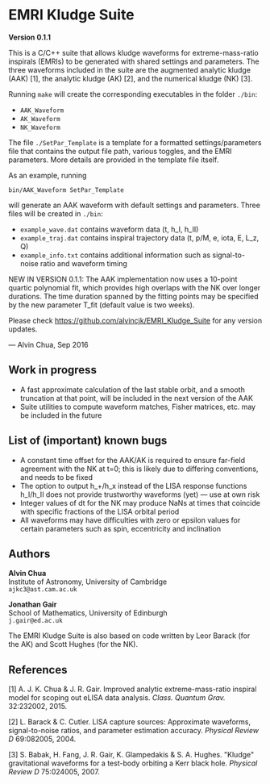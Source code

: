 # EMRI Kludge Suite

**Version 0.1.1**

This is a C/C++ suite that allows kludge waveforms for extreme-mass-ratio inspirals (EMRIs) to be generated with shared settings and parameters. The three waveforms included in the suite are the augmented analytic kludge (AAK) [1], the analytic kludge (AK) [2], and the numerical kludge (NK) [3].

Running `make` will create the corresponding executables in the folder `./bin`:

- `AAK_Waveform`
- `AK_Waveform`
- `NK_Waveform`

The file `./SetPar_Template` is a template for a formatted settings/parameters file that contains the output file path, various toggles, and the EMRI parameters. More details are provided in the template file itself.

As an example, running

`bin/AAK_Waveform SetPar_Template`

will generate an AAK waveform with default settings and parameters. Three files will be created in `./bin`:

- `example_wave.dat` contains waveform data (t, h_I, h_II)
- `example_traj.dat` contains inspiral trajectory data (t, p/M, e, iota, E, L_z, Q)
- `example_info.txt` contains additional information such as signal-to-noise ratio and waveform timing

NEW IN VERSION 0.1.1: The AAK implementation now uses a 10-point quartic polynomial fit, which provides high overlaps with the NK over longer durations. The time duration spanned by the fitting points may be specified by the new parameter T_fit (default value is two weeks).

Please check https://github.com/alvincjk/EMRI_Kludge_Suite for any version updates.

&mdash; Alvin Chua, Sep 2016

## Work in progress

- A fast approximate calculation of the last stable orbit, and a smooth truncation at that point, will be included in the next version of the AAK
- Suite utilities to compute waveform matches, Fisher matrices, etc. may be included in the future

## List of (important) known bugs

- A constant time offset for the AAK/AK is required to ensure far-field agreement with the NK at t=0; this is likely due to differing conventions, and needs to be fixed
- The option to output h_+/h_x instead of the LISA response functions h_I/h_II does not provide trustworthy waveforms (yet) &mdash; use at own risk
- Integer values of dt for the NK may produce NaNs at times that coincide with specific fractions of the LISA orbital period
- All waveforms may have difficulties with zero or epsilon values for certain parameters such as spin, eccentricity and inclination

## Authors

**Alvin Chua**  
Institute of Astronomy, University of Cambridge  
`ajkc3@ast.cam.ac.uk`

**Jonathan Gair**  
School of Mathematics, University of Edinburgh  
`j.gair@ed.ac.uk`

The EMRI Kludge Suite is also based on code written by Leor Barack (for the AK) and Scott Hughes (for the NK).

## References

[1] A. J. K. Chua & J. R. Gair. Improved analytic extreme-mass-ratio inspiral model for scoping out eLISA data analysis. *Class. Quantum Grav.* 32:232002, 2015.

[2] L. Barack & C. Cutler. LISA capture sources: Approximate waveforms, signal-to-noise ratios, and parameter estimation accuracy. *Physical Review D* 69:082005, 2004.

[3] S. Babak, H. Fang, J. R. Gair, K. Glampedakis & S. A. Hughes. "Kludge" gravitational waveforms for a test-body orbiting a Kerr black hole. *Physical Review D* 75:024005, 2007.
